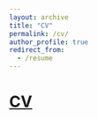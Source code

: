 ```yaml
---
layout: archive
title: "CV"
permalink: /cv/
author_profile: true
redirect_from:
  - /resume
---
```


# [CV](https://drive.google.com/file/d/11bOXrkj1a0YyqF_fdV0-3ekzB3LTXP6K/view?usp=sharing)
